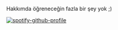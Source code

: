 Hakkımda öğreneceğin fazla bir şey yok ;)

[![spotify-github-profile](https://spotify-github-profile.vercel.app/api/view?uid=d0glizgnhojgba84onf8kguk0&cover_image=true&theme=natemoo-re)](https://github.com/kittinan/spotify-github-profile)
